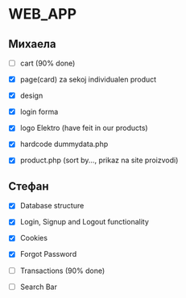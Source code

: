 # WEB_APP

## Михаела

- [ ] cart (90% done)

- [x] page(card) za sekoj individualen product

- [x] design

- [x] login forma

- [x] logo Elektro (have feit in our products)

- [x] hardcode dummydata.php

- [x] product.php (sort by..., prikaz na site proizvodi)

## Стефан

- [x] Database structure

- [x] Login, Signup and Logout functionality

- [x] Cookies

- [x] Forgot Password

- [ ] Transactions (90% done)

- [ ] Search Bar